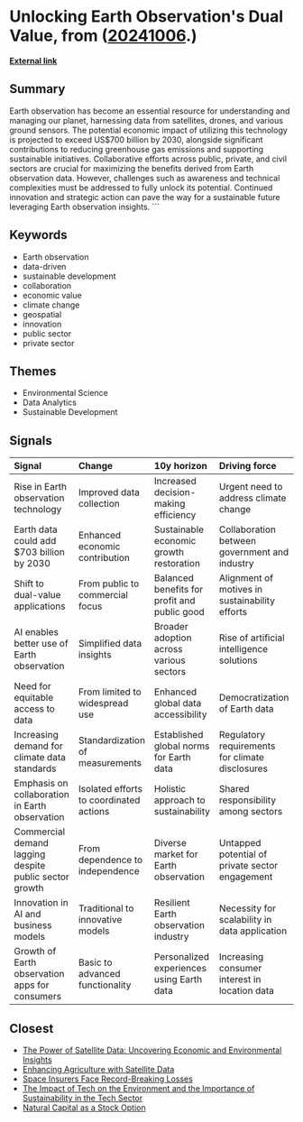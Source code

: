 # __Unlocking Earth Observation's Dual Value__, from ([20241006](https://kghosh.substack.com/p/20241006).)

__[External link](https://www2.deloitte.com/us/en/insights/industry/public-sector/earth-observation-sustainable-economic-growth.html)__



## Summary

Earth observation has become an essential resource for understanding and managing our planet, harnessing data from satellites, drones, and various ground sensors. The potential economic impact of utilizing this technology is projected to exceed US$700 billion by 2030, alongside significant contributions to reducing greenhouse gas emissions and supporting sustainable initiatives. Collaborative efforts across public, private, and civil sectors are crucial for maximizing the benefits derived from Earth observation data. However, challenges such as awareness and technical complexities must be addressed to fully unlock its potential. Continued innovation and strategic action can pave the way for a sustainable future leveraging Earth observation insights. ```

## Keywords

* Earth observation
* data-driven
* sustainable development
* collaboration
* economic value
* climate change
* geospatial
* innovation
* public sector
* private sector

## Themes

* Environmental Science
* Data Analytics
* Sustainable Development

## Signals

| Signal                                                 | Change                                  | 10y horizon                                  | Driving force                                   |
|:-------------------------------------------------------|:----------------------------------------|:---------------------------------------------|:------------------------------------------------|
| Rise in Earth observation technology                   | Improved data collection                | Increased decision-making efficiency         | Urgent need to address climate change           |
| Earth data could add $703 billion by 2030              | Enhanced economic contribution          | Sustainable economic growth restoration      | Collaboration between government and industry   |
| Shift to dual-value applications                       | From public to commercial focus         | Balanced benefits for profit and public good | Alignment of motives in sustainability efforts  |
| AI enables better use of Earth observation             | Simplified data insights                | Broader adoption across various sectors      | Rise of artificial intelligence solutions       |
| Need for equitable access to data                      | From limited to widespread use          | Enhanced global data accessibility           | Democratization of Earth data                   |
| Increasing demand for climate data standards           | Standardization of measurements         | Established global norms for Earth data      | Regulatory requirements for climate disclosures |
| Emphasis on collaboration in Earth observation         | Isolated efforts to coordinated actions | Holistic approach to sustainability          | Shared responsibility among sectors             |
| Commercial demand lagging despite public sector growth | From dependence to independence         | Diverse market for Earth observation         | Untapped potential of private sector engagement |
| Innovation in AI and business models                   | Traditional to innovative models        | Resilient Earth observation industry         | Necessity for scalability in data application   |
| Growth of Earth observation apps for consumers         | Basic to advanced functionality         | Personalized experiences using Earth data    | Increasing consumer interest in location data   |

## Closest

* [The Power of Satellite Data: Uncovering Economic and Environmental Insights](2c79a113d206a8ec8ec147422fcea12c)
* [Enhancing Agriculture with Satellite Data](3c4f4b0832ff414899cf292220127e16)
* [Space Insurers Face Record-Breaking Losses](380735437cb7ac60fc84976e38911a58)
* [The Impact of Tech on the Environment and the Importance of Sustainability in the Tech Sector](763a73de80e3ade3d3a068da6ce48182)
* [Natural Capital as a Stock Option](bf06142acab0ca8fd2ed4e9231f0c279)